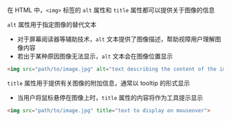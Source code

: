 在 HTML 中，`<img>` 标签的 `alt` 属性和 `title` 属性都可以提供关于图像的信息

`alt` 属性用于指定图像的替代文本

- 对于屏幕阅读器等辅助技术，`alt` 文本提供了图像描述，帮助视障用户理解图像内容
- 若出于某种原因图像无法显示，`alt` 文本会在图像位置显示

```HTML
<img src="path/to/image.jpg" alt="text describing the content of the image">
```

`title` 属性用于提供有关图像的附加信息，通常以 tooltip 的形式显示

* 当用户将鼠标悬停在图像上时，`title` 属性的内容将作为工具提示显示

```HTML
<img src="path/to/image.jpg" title="text to display on mouseover">
```
